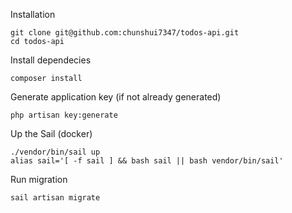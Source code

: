 Installation
```
git clone git@github.com:chunshui7347/todos-api.git
cd todos-api
```

Install dependecies
```
composer install
```

Generate application key (if not already generated)
```
php artisan key:generate
```

Up the Sail (docker)
```
./vendor/bin/sail up
alias sail='[ -f sail ] && bash sail || bash vendor/bin/sail'

```

Run migration
```
sail artisan migrate
```
